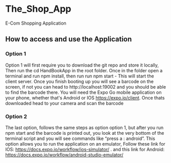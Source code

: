 # The_Shop_App
E-Com Shopping Application 

## How to access and use the Application
### Option 1
Option 1 will first require you to download the git repo and store it locally, Then run the cd HandBookApp in the root folder. Once in the folder open a terminal and run npm install, then run run npm start - This will start the client server. Once you finish booting up you will see a barcode on the screen, if not you can head to http://localhost:19002 and you should be able to find the barcode there. You will need the Expo Go mobile application on your phone, whether that's Android or IOS https://expo.io/client. Once thats downloaded head to your camera and scan the barcode

### Option 2 
The last option, follows the same steps as option option 1, but after you run npm start and the barcode is printed out, you look at the very bottom of the terminal script and you will see commands like “press a : android”. This option allows you to run the application on an emulator, Follow these link for IOS: https://docs.expo.io/workflow/ios-simulator/ . and this link for Android: https://docs.expo.io/workflow/android-studio-emulator/
